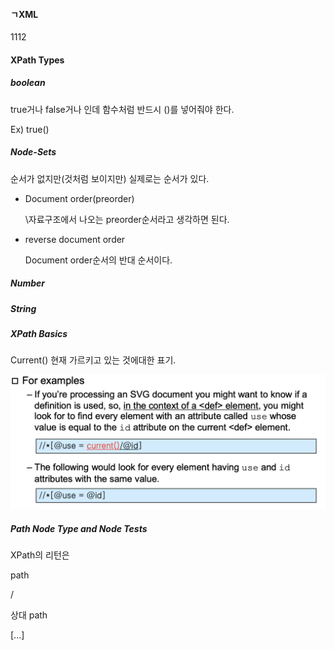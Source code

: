 #### ㄱXML

1112

#### XPath Types

##### boolean

true거나 false거나 인데 함수처럼 반드시 ()를 넣어줘야 한다.

Ex) true()

##### Node-Sets

순서가 없지만(것처럼 보이지만) 실제로는 순서가 있다.

- Document order(preorder)

  \자료구조에서 나오는 preorder순서라고 생각하면 된다.

- reverse document order

  Document order순서의 반대 순서이다. 

##### Number

##### String

##### XPath Basics

Current() 현재 가르키고 있는 것에대한 표기.

<img src="image/image-20191112142106369.png" alt="image-20191112142106369" style="zoom:50%;" />

##### Path Node Type and Node Tests

XPath의 리턴은 





path

/

상대 path 

[...]